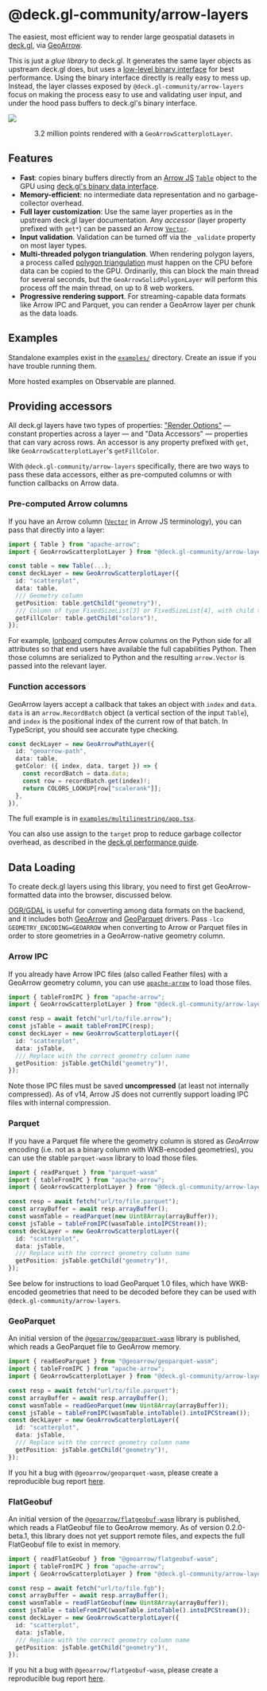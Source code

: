 # @deck.gl-community/arrow-layers

The easiest, most efficient way to render large geospatial datasets in [deck.gl](https://deck.gl), via [GeoArrow](https://geoarrow.org).

This is just a _glue library_ to deck.gl. It generates the same layer objects as upstream deck.gl does, but uses a [low-level binary interface](https://deck.gl/docs/developer-guide/performance#supply-attributes-directly) for best performance. Using the binary interface directly is really easy to mess up. Instead, the layer classes exposed by `@deck.gl-community/arrow-layers` focus on making the process easy to use and validating user input, and under the hood pass buffers to deck.gl's binary interface.

![](assets/hero.jpg)

<p style="text-align:center">3.2 million points rendered with a <code>GeoArrowScatterplotLayer</code>.</p>

## Features

- **Fast**: copies binary buffers directly from an [Arrow JS](https://www.npmjs.com/package/apache-arrow) [`Table`](https://arrow.apache.org/docs/js/classes/Arrow_dom.Table.html) object to the GPU using [deck.gl's binary data interface](https://deck.gl/docs/developer-guide/performance#supply-attributes-directly).
- **Memory-efficient**: no intermediate data representation and no garbage-collector overhead.
- **Full layer customization**: Use the same layer properties as in the upstream deck.gl layer documentation. Any _accessor_ (layer property prefixed with `get*`) can be passed an Arrow [`Vector`](https://arrow.apache.org/docs/js/classes/Arrow_dom.Vector.html).
- **Input validation**. Validation can be turned off via the `_validate` property on most layer types.
- **Multi-threaded polygon triangulation**. When rendering polygon layers, a process called [polygon triangulation](https://en.wikipedia.org/wiki/Polygon_triangulation) must happen on the CPU before data can be copied to the GPU. Ordinarily, this can block the main thread for several seconds, but the `GeoArrowSolidPolygonLayer` will perform this process off the main thread, on up to 8 web workers.
- **Progressive rendering support**. For streaming-capable data formats like Arrow IPC and Parquet, you can render a GeoArrow layer per chunk as the data loads.

## Examples

Standalone examples exist in the [`examples/`](examples/) directory. Create an issue if you have trouble running them.

More hosted examples on Observable are planned.

## Providing accessors

All deck.gl layers have two types of properties: ["Render Options"](https://deck.gl/docs/api-reference/layers/scatterplot-layer#render-options) — constant properties across a layer — and "Data Accessors" — properties that can vary across rows. An accessor is any property prefixed with `get`, like `GeoArrowScatterplotLayer`'s `getFillColor`.

With `@deck.gl-community/arrow-layers` specifically, there are two ways to pass these data accessors, either as pre-computed columns or with function callbacks on Arrow data.

### Pre-computed Arrow columns

If you have an Arrow column ([`Vector`](https://arrow.apache.org/docs/js/classes/Arrow_dom.Vector.html) in Arrow JS terminology), you can pass that directly into a layer:

```ts
import { Table } from "apache-arrow";
import { GeoArrowScatterplotLayer } from "@deck.gl-community/arrow-layers";

const table = new Table(...);
const deckLayer = new GeoArrowScatterplotLayer({
  id: "scatterplot",
  data: table,
  /// Geometry column
  getPosition: table.getChild("geometry")!,
  /// Column of type FixedSizeList[3] or FixedSizeList[4], with child type Uint8
  getFillColor: table.getChild("colors")!,
});
```

For example, [lonboard](https://github.com/developmentseed/lonboard) computes Arrow columns on the Python side for all attributes so that end users have available the full capabilities Python. Then those columns are serialized to Python and the resulting `arrow.Vector` is passed into the relevant layer.

### Function accessors

GeoArrow layers accept a callback that takes an object with `index` and `data`. `data` is an `arrow.RecordBatch` object (a vertical section of the input `Table`), and `index` is the positional index of the current row of that batch. In TypeScript, you should see accurate type checking.

```ts
const deckLayer = new GeoArrowPathLayer({
  id: "geoarrow-path",
  data: table,
  getColor: ({ index, data, target }) => {
    const recordBatch = data.data;
    const row = recordBatch.get(index)!;
    return COLORS_LOOKUP[row["scalerank"]];
  },
}),
```

The full example is in [`examples/multilinestring/app.tsx`](examples/multilinestring/app.tsx).

You can also use assign to the `target` prop to reduce garbage collector overhead, as described in the [deck.gl performance guide](https://deck.gl/docs/developer-guide/performance#supply-binary-blobs-to-the-data-prop).

## Data Loading

To create deck.gl layers using this library, you need to first get GeoArrow-formatted data into the browser, discussed below.

[OGR/GDAL](https://gdal.org/) is useful for converting among data formats on the backend, and it includes both [GeoArrow](https://gdal.org/drivers/vector/arrow.html#vector-arrow) and [GeoParquet](https://gdal.org/drivers/vector/parquet.html) drivers. Pass `-lco GEOMETRY_ENCODING=GEOARROW` when converting to Arrow or Parquet files in order to store geometries in a GeoArrow-native geometry column.

### Arrow IPC

If you already have Arrow IPC files (also called Feather files) with a GeoArrow geometry column, you can use [`apache-arrow`](https://www.npmjs.com/package/apache-arrow) to load those files.

```ts
import { tableFromIPC } from "apache-arrow";
import { GeoArrowScatterplotLayer } from "@deck.gl-community/arrow-layers";

const resp = await fetch("url/to/file.arrow");
const jsTable = await tableFromIPC(resp);
const deckLayer = new GeoArrowScatterplotLayer({
  id: "scatterplot",
  data: jsTable,
  /// Replace with the correct geometry column name
  getPosition: jsTable.getChild("geometry")!,
});
```

Note those IPC files must be saved **uncompressed** (at least not internally compressed). As of v14, Arrow JS does not currently support loading IPC files with internal compression.

### Parquet

If you have a Parquet file where the geometry column is stored as _GeoArrow_ encoding (i.e. not as a binary column with WKB-encoded geometries), you can use the stable `parquet-wasm` library to load those files.

```ts
import { readParquet } from "parquet-wasm"
import { tableFromIPC } from "apache-arrow";
import { GeoArrowScatterplotLayer } from "@deck.gl-community/arrow-layers";

const resp = await fetch("url/to/file.parquet");
const arrayBuffer = await resp.arrayBuffer();
const wasmTable = readParquet(new Uint8Array(arrayBuffer));
const jsTable = tableFromIPC(wasmTable.intoIPCStream());
const deckLayer = new GeoArrowScatterplotLayer({
  id: "scatterplot",
  data: jsTable,
  /// Replace with the correct geometry column name
  getPosition: jsTable.getChild("geometry")!,
});
```

See below for instructions to load GeoParquet 1.0 files, which have WKB-encoded geometries that need to be decoded before they can be used with `@deck.gl-community/arrow-layers`.

### GeoParquet

An initial version of the [`@geoarrow/geoparquet-wasm`](https://www.npmjs.com/package/@geoarrow/geoparquet-wasm) library is published, which reads a GeoParquet file to GeoArrow memory.

```ts
import { readGeoParquet } from "@geoarrow/geoparquet-wasm";
import { tableFromIPC } from "apache-arrow";
import { GeoArrowScatterplotLayer } from "@deck.gl-community/arrow-layers";

const resp = await fetch("url/to/file.parquet");
const arrayBuffer = await resp.arrayBuffer();
const wasmTable = readGeoParquet(new Uint8Array(arrayBuffer));
const jsTable = tableFromIPC(wasmTable.intoTable().intoIPCStream());
const deckLayer = new GeoArrowScatterplotLayer({
  id: "scatterplot",
  data: jsTable,
  /// Replace with the correct geometry column name
  getPosition: jsTable.getChild("geometry")!,
});
```

If you hit a bug with `@geoarrow/geoparquet-wasm`, please create a reproducible bug report [here](https://github.com/geoarrow/geoarrow-rs/issues/new).

### FlatGeobuf

An initial version of the [`@geoarrow/flatgeobuf-wasm`](https://www.npmjs.com/package/@geoarrow/flatgeobuf-wasm) library is published, which reads a FlatGeobuf file to GeoArrow memory. As of version 0.2.0-beta.1, this library does not yet support remote files, and expects the full FlatGeobuf file to exist in memory.

```ts
import { readFlatGeobuf } from "@geoarrow/flatgeobuf-wasm";
import { tableFromIPC } from "apache-arrow";
import { GeoArrowScatterplotLayer } from "@deck.gl-community/arrow-layers";

const resp = await fetch("url/to/file.fgb");
const arrayBuffer = await resp.arrayBuffer();
const wasmTable = readFlatGeobuf(new Uint8Array(arrayBuffer));
const jsTable = tableFromIPC(wasmTable.intoTable().intoIPCStream());
const deckLayer = new GeoArrowScatterplotLayer({
  id: "scatterplot",
  data: jsTable,
  /// Replace with the correct geometry column name
  getPosition: jsTable.getChild("geometry")!,
});
```

If you hit a bug with `@geoarrow/flatgeobuf-wasm`, please create a reproducible bug report [here](https://github.com/geoarrow/geoarrow-rs/issues/new).
